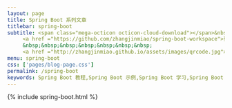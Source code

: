 ```yaml
---
layout: page
title: Spring Boot 系列文章
titlebar: spring-boot
subtitle: <span class="mega-octicon octicon-cloud-download"></span>&nbsp;&nbsp;
     <a href ="https://github.com/zhangjinmiao/spring-boot-workspace">更多 Spring Boot 2.0 精选课程 ， <font color="#EB9439">点我</font>查看！</a><br/>
     &nbsp;&nbsp;&nbsp;&nbsp;&nbsp;&nbsp;&nbsp;
     <a href ="http://zhangjinmiao.github.io/assets/images/qrcode.jpg">关注公众号：<font color="#00FF00">山川尽美</font>，回复"springboot" 进群交流。</a>
menu: spring-boot
css: ['pages/blog-page.css']
permalink: /spring-boot
keywords: Spring Boot 教程,Spring Boot 示例,Spring Boot 学习,Spring Boot 资源,Spring Boot 2.0
---
```


{% include spring-boot.html %}